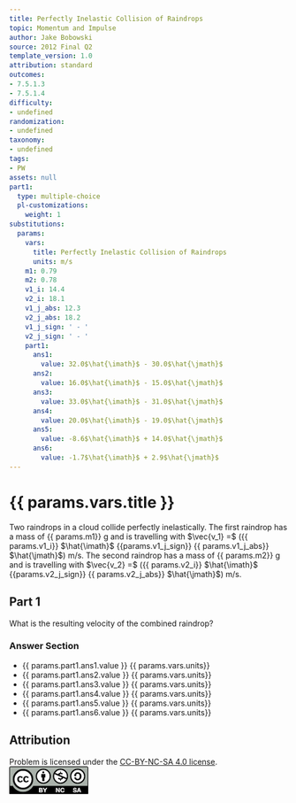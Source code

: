 ```yaml
---
title: Perfectly Inelastic Collision of Raindrops
topic: Momentum and Impulse
author: Jake Bobowski
source: 2012 Final Q2
template_version: 1.0
attribution: standard
outcomes:
- 7.5.1.3
- 7.5.1.4
difficulty:
- undefined
randomization:
- undefined
taxonomy:
- undefined
tags:
- PW
assets: null
part1:
  type: multiple-choice
  pl-customizations:
    weight: 1
substitutions:
  params:
    vars:
      title: Perfectly Inelastic Collision of Raindrops
      units: m/s
    m1: 0.79
    m2: 0.78
    v1_i: 14.4
    v2_i: 18.1
    v1_j_abs: 12.3
    v2_j_abs: 18.2
    v1_j_sign: ' - '
    v2_j_sign: ' - '
    part1:
      ans1:
        value: 32.0$\hat{\imath}$ - 30.0$\hat{\jmath}$
      ans2:
        value: 16.0$\hat{\imath}$ - 15.0$\hat{\jmath}$
      ans3:
        value: 33.0$\hat{\imath}$ - 31.0$\hat{\jmath}$
      ans4:
        value: 20.0$\hat{\imath}$ - 19.0$\hat{\jmath}$
      ans5:
        value: -8.6$\hat{\imath}$ + 14.0$\hat{\jmath}$
      ans6:
        value: -1.7$\hat{\imath}$ + 2.9$\hat{\jmath}$
---
```

# {{ params.vars.title }}
Two raindrops in a cloud collide perfectly inelastically. The first raindrop has a mass of {{ params.m1}} g and is travelling with $\vec{v_1} =$ ({{ params.v1_i}} $\hat{\imath}$ {{params.v1_j_sign}} {{ params.v1_j_abs}} $\hat{\jmath}$) m/s.
The second raindrop has a mass of {{ params.m2}} g and is travelling with $\vec{v_2} =$ ({{ params.v2_i}} $\hat{\imath}$ {{params.v2_j_sign}} {{ params.v2_j_abs}} $\hat{\jmath}$) m/s.

## Part 1

What is the resulting velocity of the combined raindrop?

### Answer Section

- {{ params.part1.ans1.value }} {{ params.vars.units}}
- {{ params.part1.ans2.value }} {{ params.vars.units}}
- {{ params.part1.ans3.value }} {{ params.vars.units}}
- {{ params.part1.ans4.value }} {{ params.vars.units}}
- {{ params.part1.ans5.value }} {{ params.vars.units}}
- {{ params.part1.ans6.value }} {{ params.vars.units}}

## Attribution

Problem is licensed under the [CC-BY-NC-SA 4.0 license](https://creativecommons.org/licenses/by-nc-sa/4.0/).<br> ![The Creative Commons 4.0 license requiring attribution-BY, non-commercial-NC, and share-alike-SA license.](https://raw.githubusercontent.com/firasm/bits/master/by-nc-sa.png)
